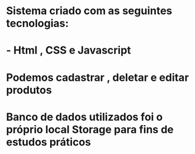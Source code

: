 # Sistema criado com as seguintes tecnologias:
# - Html , CSS e Javascript
# Podemos cadastrar , deletar e editar produtos
# Banco de dados utilizados foi o próprio local Storage para fins de estudos práticos